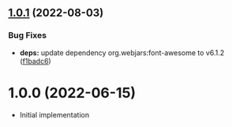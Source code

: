 ## [1.0.1](https://github.com/CESNET/relying-services-catalogue/compare/v1.0.0...v1.0.1) (2022-08-03)


### Bug Fixes

* **deps:** update dependency org.webjars:font-awesome to v6.1.2 ([f1badc6](https://github.com/CESNET/relying-services-catalogue/commit/f1badc6ac57f81f1183c5ced70a87239566651ac))

# 1.0.0 (2022-06-15)

* Initial implementation
